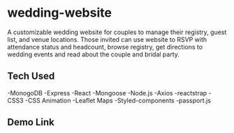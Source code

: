 # wedding-website

A customizable wedding website for couples to manage their
registry, guest list, and venue locations. Those invited can use website to RSVP with attendance status and headcount, browse registry, get directions to wedding events and read about the couple and bridal party.

## Tech Used

-MonogoDB
-Express
-React
-Mongoose
-Node.js
-Axios
-reactstrap
-CSS3
-CSS Animation
-Leaflet Maps
-Styled-components
-passport.js

## Demo Link
